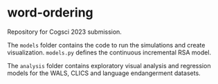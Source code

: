 # word-ordering

Repository for Cogsci 2023 submission.

The `models` folder contains the code to run the simulations and create visualization. `models.py` defines the continuous incremental RSA model.

The `analysis` folder contains exploratory visual analysis and regression models for the WALS, CLICS and language endangerment datasets.
